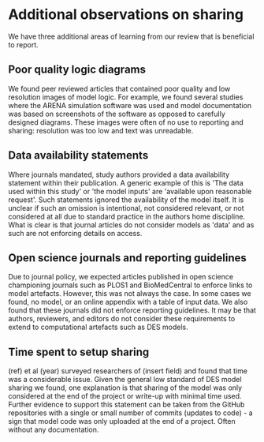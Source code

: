 # Additional observations on sharing

We have three additional areas of learning from our review that is beneficial to report.

## Poor quality logic diagrams

We found peer reviewed articles that contained poor quality and low resolution images of model logic.  For example, we found several studies where the ARENA simulation software was used and model documentation was based on screenshots of the software as opposed to carefully designed diagrams.  These images were often of no use to reporting and sharing: resolution was too low and text was unreadable.

## Data availability statements

Where journals mandated, study authors provided a data availability statement within their publication.  A generic example of this is 'The data used within this study' or 'the model inputs' are 'available upon reasonable request'. Such statements ignored the availability of the model itself. It is unclear if such an omission is intentional, not considered relevant, or not considered at all due to standard practice in the authors home discipline. What is clear is that journal articles do not consider models as 'data' and as such are not enforcing details on access. 

## Open science journals and reporting guidelines

Due to journal policy, we expected articles published in open science championing journals such as PLOS1 and BioMedCentral to enforce links to model artefacts. However, this was not always the case. In some cases we found, no model, or an online appendix with a table of input data. We also found that these journals did not enforce reporting guidelines. It may be that authors, reviewers, and editors do not consider these requirements to extend to computational artefacts such as DES models. 

## Time spent to setup sharing

(ref) et al (year) surveyed researchers of (insert field) and found that time was a considerable issue.  Given the general low standard of DES model sharing we found, one explanation is that sharing of the model was only considered at the end of the project or write-up with minimal time used. Further evidence to support this statement can be taken from the GitHub repositories with a single or small number of commits (updates to code) - a sign that model code was only uploaded at the end of a project. Often without any documentation.